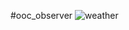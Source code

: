 #ooc_observer
![weather](https://github.com/aabda2000/ooc_observer/assets/38082725/3666cc12-b8ef-456a-8f1a-1b015e594f16)
